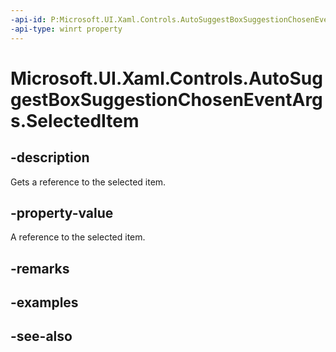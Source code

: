```yaml
---
-api-id: P:Microsoft.UI.Xaml.Controls.AutoSuggestBoxSuggestionChosenEventArgs.SelectedItem
-api-type: winrt property
---
```


<!-- Property syntax
public object SelectedItem { get; }
-->

# Microsoft.UI.Xaml.Controls.AutoSuggestBoxSuggestionChosenEventArgs.SelectedItem

## -description
Gets a reference to the selected item.

## -property-value
A reference to the selected item.

## -remarks

## -examples

## -see-also
